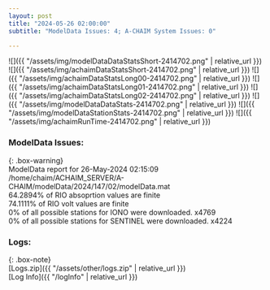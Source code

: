 ```yaml
---
layout: post
title: "2024-05-26 02:00:00"
subtitle: "ModelData Issues: 4; A-CHAIM System Issues: 0"

---
```


![]({{ "/assets/img/modelDataDataStatsShort-2414702.png" | relative_url }})
![]({{ "/assets/img/achaimDataStatsShort-2414702.png" | relative_url }})
![]({{ "/assets/img/achaimDataStatsLong00-2414702.png" | relative_url }})
![]({{ "/assets/img/achaimDataStatsLong01-2414702.png" | relative_url }})
![]({{ "/assets/img/achaimDataStatsLong02-2414702.png" | relative_url }})
![]({{ "/assets/img/modelDataDataStats-2414702.png" | relative_url }})
![]({{ "/assets/img/modelDataStationStats-2414702.png" | relative_url }})
![]({{ "/assets/img/achaimRunTime-2414702.png" | relative_url }})


### ModelData Issues:  
  
{: .box-warning}  
 ModelData report for 26-May-2024 02:15:09   
 /home/chaim/ACHAIM_SERVER/A-CHAIM/modelData/2024/147/02/modelData.mat   
 64.2894% of RIO absoprtion values are finite   
 74.1111% of RIO volt values are finite   
 0% of all possible stations for IONO were downloaded. x4769   
 0% of all possible stations for SENTINEL were downloaded. x4224   
  


### Logs:  
  
{: .box-note}  
[Logs.zip]({{ "/assets/other/logs.zip" | relative_url }})  
[Log Info]({{ "/logInfo" | relative_url }})  
